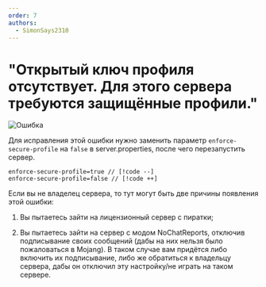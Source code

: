 ```yaml
---
order: 7
authors:
  - SimonSays2310
---
```

# "Открытый ключ профиля отсутствует. Для этого сервера требуются защищённые профили."

![Ошибка](/minecraft/missingkey.png)

Для исправления этой ошибки нужно заменить параметр `enforce-secure-profile` на `false` в server.properties, после чего перезапустить сервер.

```properties
enforce-secure-profile=true // [!code --]
enforce-secure-profile=false // [!code ++]
```

Если вы не владелец сервера, то тут могут быть две причины появления этой ошибки:

1. Вы пытаетесь зайти на лицензионный сервер с пиратки;

2. Вы пытаетесь зайти на сервер с модом NoChatReports, отключив подписывание своих сообщений (дабы на них нельзя было пожаловаться в Mojang). В таком случае вам придётся либо включить их подписывание, либо же обратиться к владельцу сервера, дабы он отключил эту настройку/не играть на таком сервере.
